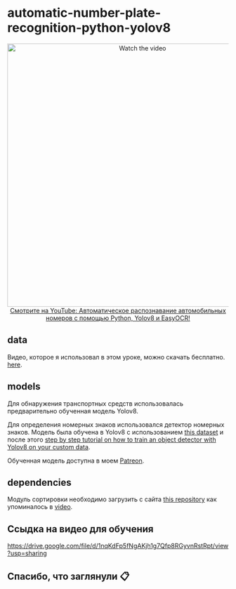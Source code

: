 # automatic-number-plate-recognition-python-yolov8

<p align="center">
<a href="https://www.youtube.com/watch?v=fyJB1t0o0ms">
    <img width="600" src="https://utils-computervisiondeveloper.s3.amazonaws.com/thumbnails/with_play_button/anpr_yolo2.jpg" alt="Watch the video">
    </br>Смотрите на YouTube: Автоматическое распознавание автомобильных номеров с помощью Python, Yolov8 и EasyOCR!
</a>
</p>

## data
Видео, которое я использовал в этом уроке, можно скачать бесплатно. [here](https://drive.google.com/file/d/12sBfgLICdQEnDSOkVFZiJuUE6d3BeanT/view?usp=sharing).

## models
Для обнаружения транспортных средств использовалась предварительно обученная модель Yolov8.

Для определения номерных знаков использовался детектор номерных знаков. Модель была обучена в Yolov8 с использованием [this dataset](https://universe.roboflow.com/roboflow-universe-projects/license-plate-recognition-rxg4e/dataset/4) и после этого [step by step tutorial on how to train an object detector with Yolov8 on your custom data](https://github.com/computervisioneng/train-yolov8-custom-dataset-step-by-step-guide). 

Обученная модель доступна в моем [Patreon](https://www.patreon.com/ComputerVisionEngineer).

## dependencies
Модуль сортировки необходимо загрузить с сайта [this repository](https://github.com/abewley/sort) как упоминалось в [video](https://youtu.be/fyJB1t0o0ms?t=1120).

## Ссыдка на видео для обучения
https://drive.google.com/file/d/1nqKdFp5fNgAKjh1g7Qfp8RGyvnRstRpt/view?usp=sharing

###

## Спасибо, что заглянули 📋

